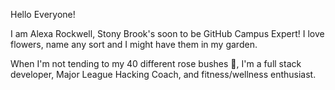 Hello Everyone! 

I am Alexa Rockwell, Stony Brook's soon to be GitHub Campus Expert! I love flowers, name any sort and I might have them in my garden.

When I'm not tending to my 40 different rose bushes 🌹, I'm a full stack developer, Major League Hacking Coach, and fitness/wellness enthusiast.
